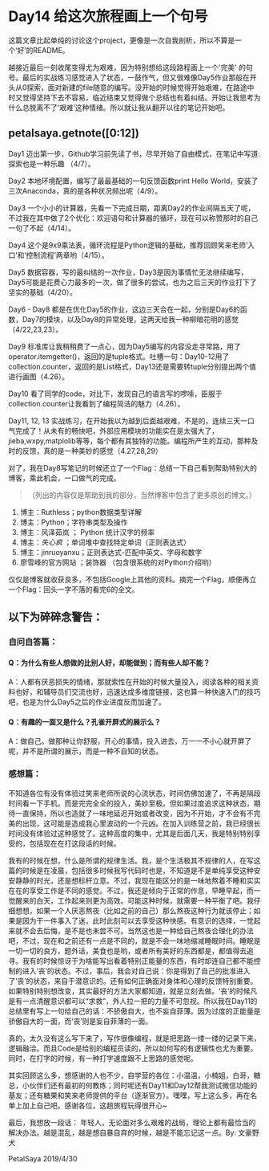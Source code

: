 # Day14 给这次旅程画上一个句号

这篇文章比起单纯的讨论这个project，更像是一次自我剖析，所以不算是一个‘好’的README。

越接近最后一刻收尾变得尤为艰难，因为特别想给这段路程画上一个'完美' 的句号。最后的实战练习感觉进入了状态，一鼓作气，但又很难像Day5作业那般在开头从0探索，面对新建的file随意的编写。没开始的时候觉得开始艰难，在路途中时又觉得坚持下去不容易，临近结束又觉得做个总结也有着纠结。开始让我思考为什么总脱离不了‘艰难’这种情绪。所以就让我从翻开以往的笔记开始吧。

## petalsaya.getnote([0:12])
Day1 迈出第一步，Github学习前先读了书，尽早开始了自由模式，在笔记中写道: 探索也是一种乐趣 （4/7）。

Day2 本地环境配置，编写了最最基础的一句反馈函数print Hello World，安装了三次Anaconda，真的是各种状况频出呢（4/9）。

Day3 一个小小的计算器，先看一下完成日期，距离Day2的作业间隔五天了呢，不过我在其中做了2个优化：欢迎语句和计算器的循环，现在可以称赞那时的自己一句了不起（4/14）。

Day4 这个是9x9乘法表，循环流程是Python逻辑的基础，推荐回顾笑来老师‘入口’和‘控制流程’两章哟（4/15）。

Day5 数据容器，写的最纠结的一次作业，Day3是因为事情忙无法继续编写，Day5可能是花费心力最多的一次，做了很多的尝试，也为之后三天的作业打下了坚实的基础（4/20）。

Day6 - Day8 都是在优化Day5的作业，这边三天合在一起，分别是Day6的函数，Day7的模块，以及Day8的异常处理，这两天给我一种柳暗花明的感觉（4/22,23,23）。

Day9 标准库让我稍稍费了一点心，因为Day5编写的内容没走寻常路，用了operator.itemgetter()，返回的是tuple格式。吐槽一句：Day10-12用了collection.counter，返回的是List格式，Day13还是需要转tuple分别提出两个值进行画图（4.26）。

Day10 看了同学的code，对比下，发现自己的语言写的啰嗦，臣服于collection.counter让我看到了编程简洁的魅力（4.26）。

Day11, 12, 13 实战练习，在开始我以为越到后面越艰难，不是的，连续三天一口气完成了！从未有的畅快吧，外部应用模块的功能实在是太强大了，jieba,wxpy,matplolib等等，每个都有其独特的功能。编程所产生的互动，那种及时的反馈，真的是一种美妙的感觉（4.27,28,29）

对了，我在Day8写笔记的时候还立了一个Flag：总结一下自己看到帮助特别大的博客，乘此机会，一口做气的完成。

> （列出的内容仅是帮助到我的部分，当然博客中包含了更多原创的博文。）

1. 博主：Ruthless；python数据类型详解 
2. 博主：Python；字符串类型及操作
3. 博主：风泽茹岚 ； Python 统计汉字的频率
4. 博主：_失心疯_ ；单词堆中查找特定单词（正则表达式）
5. 博主：jinruoyanxu；正则表达式-匹配中英文、字母和数字
6. 廖雪峰的官方网站 ；装饰器 （包含很系统的对Python介绍哟）

仅仅是博客就收获良多，不包括Google上其他的资料。摘完一个Flag，顺便再立一个Flag：回头一字不落的看完6的全文。

## 以下为碎碎念警告：

### 自问自答篇：
#### Q：为什么有些人想做的比别人好，却能做到；而有些人却不能？
A：人都有厌恶损失的情绪，那就索性在开始的时候大量投入，阅读各种的相关资料也好，和辅导员们交流也好，迅速达成多维度链接，这也算一种快速入门的技巧吧，也是为什么Day5之后的作业进度反而加速了。

#### Q：有趣的一面又是什么？孔雀开屏式的展示么？
A：做自己。做那种让你舒服，开心的事情，投入进去，万一一不小心就开屏了呢，并不是所谓的展示，而是一种不自知的状态。

### 感想篇：
不知道各位有没有体验过笑来老师所说的心流状态，时间仿佛加速了，不再是隔段时间看一下手机，而是完完全全的投入，美妙至极。但如果过度追求这种状态，期待一直保持，所以也造就了一味地延迟开始或者改变，因为不开始，才不会有不完美的出现，这可能是造成我心里波动的一个元凶。在加入训练营之前，我已经很长时间没有体验过这种感觉了。这种高度的集中，尤其是后面几天，我是特别特别享受的，包括现在在打这段话的时候。

我有的时候在想，什么是所谓的规律生活。我，是个生活极其不规律的人，在写这篇的时候是在凌晨，包括很多时候我写代码时也是，不知道是不是单纯享受这种安安静静的时光，还是想标杆立意。不过，我现在能区分的是一味地熬着不睡和实实在在的享受工作是不同的感觉。不过，我还是倾向于正常的作息，早睡早起，而一觉醒来的白天，工作起来则更为高效。可能这种时候，就需要一种平衡了吧。我仔细想想，如果一个人厌恶熬夜（比如之前的自己）那么熬夜这种行为就该停止；如果是因为干一件事入了迷，此时此刻可以去享受这种快感。有意识的选择，一觉起来就不会去后悔，是不是也未尝不可。当然这也是一种给自己熬夜合理化的办法吧，不过，现在和之前还有一点是不同的，就是不会一味地缩减睡眠时间。睡眠是一切一切的良方，题外话，美食也是哟，或者所有美好的东西都是，都值得去追寻。我有的时候惊讶于为啥能写出看着特别正能量的东西，有时却连自己都不能控制的进入‘丧’的状态。不过，事后，我会对自己说：你是得到了自己的批准进入了‘丧’的状态，来自于潜意识的。还有如何正确面对身体和心理的反馈特别重要。如果特别特别想改变，其实最好的方法大家都知道，就是立刻去做。‘丧’的时候凡是有一点清醒意识都可以“求救”，外人拉一把的力量不可忽视。所以我在Day11的总结里有写上一句给自己的话：不骄傲自大，也不妄自菲薄。因为过度的正能量是骄傲自大的一面，而‘丧’则是妄自菲薄的一面。

真的，太久没有这么写下来了，写作很像编程，就是把思路一缕一缕的记录下来，逻辑融洽。而且Code是给别的编程员读的，所以如何写的有逻辑性也尤为重要。同时，在打字的时候，有一种打字速度跟不上思路的感觉呢。

其实回顾这么多，想感谢的人也不少，自学营的各位：小温温，小楠姐，白哥，糖总，小伙伴们还有最初的何教练；同时呢还有Day11和Day12帮我测试微信功能的基友；还有糖果和笑来老师提供的平台（逐渐官方）。嘿嘿，写上这么多，再在名单上加上自己吧。感谢各位，这趟旅程玩得很开心~

最后，我想放一段话：
年轻人，无论面对多么艰难的战局，理论上都有最恰当的解决办法。越是混乱，越是想自暴自弃的时候，越是不能忘记这一点。By: 文豪野犬

PetalSaya
2019/4/30
